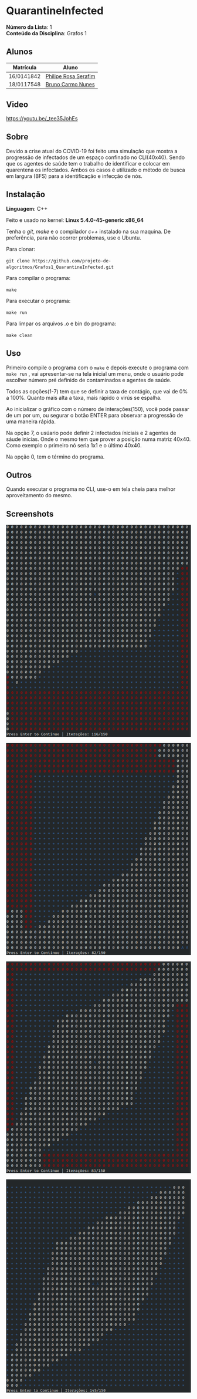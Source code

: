 # QuarantineInfected

**Número da Lista**: 1<br>
**Conteúdo da Disciplina**: Grafos 1<br>

## Alunos
|Matrícula | Aluno |
| -- | -- |
| 16/0141842  |  [Philipe Rosa Serafim](https://github.com/philipeserafim) |
| 18/0117548  |  [Bruno Carmo Nunes](https://github.com/brunocmo) |

## Video 

https://youtu.be/_tee35JohEs

## Sobre
Devido a crise atual do COVID-19 foi feito uma simulação que mostra a progressão de infectados de um espaço confinado no CLI(40x40). Sendo que os agentes de saúde tem o trabalho de identificar e colocar em quarentena os infectados.
Ambos os casos é utilizado o método de busca em largura (BFS) para a identificação e infecção de nós.

## Instalação
**Linguagem**: C++<br>

Feito e usado no kernel: **Linux 5.4.0-45-generic x86_64**

Tenha o *git*, *make* e o compilador *c++* instalado na sua maquina.
De preferência, para não ocorrer problemas, use o Ubuntu.

Para clonar:

`git clone https://github.com/projeto-de-algoritmos/Grafos1_QuarantineInfected.git`

Para compilar o programa:

`make`

Para executar o programa:

`make run`

Para limpar os arquivos .o e bin do programa:

`make clean`

## Uso
Primeiro compile o programa com o `make` e depois execute o programa com `make run` , vai apresentar-se na tela inicial um menu, onde o usuário pode escolher número pré definido de contaminados e agentes de saúde.

Todos as opções(1-7) tem que se definir a taxa de contágio, que vai de 0% a 100%. Quanto mais alta a taxa, mais rápido o virús se espalha.

Ao inicializar o gráfico com o número de interações(150), você pode passar de um por um, ou segurar o botão ENTER para observar a progressão de uma maneira rápida.

Na opção 7, o usúario pode definir 2 infectados íniciais e 2 agentes de sáude inicias. Onde o mesmo tem que prover a posição numa matriz 40x40. Como exemplo o primeiro nó seria 1x1 e o último 40x40.

Na opção 0, tem o término do programa.

## Outros
Quando executar o programa no CLI, use-o em tela cheia para melhor aproveitamento do mesmo.

## Screenshots

![imagem1](doc/img/segunda_foto.png)


![imagem2](doc/img/terceira_foto.png)


![imagem3](doc/img/quarta_foto.png)


![imagem4](doc/img/primeira_foto.png)


